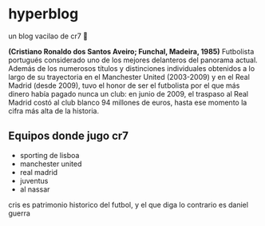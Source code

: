# hyperblog
un blog vacilao de cr7 🤍

**(Cristiano Ronaldo dos Santos Aveiro; Funchal, Madeira, 1985)** Futbolista portugués considerado uno de los mejores delanteros del panorama actual. Además de los numerosos títulos y distinciones individuales obtenidos a lo largo de su trayectoria en el Manchester United (2003-2009) y en el Real Madrid (desde 2009), tuvo el honor de ser el futbolista por el que más dinero había pagado nunca un club: en junio de 2009, el traspaso al Real Madrid costó al club blanco 94 millones de euros, hasta ese momento la cifra más alta de la historia.

## Equipos donde jugo cr7
* sporting de lisboa
* manchester united 
* real madrid
* juventus
* al nassar

cris es patrimonio historico del futbol, y el que diga lo contrario es daniel guerra

